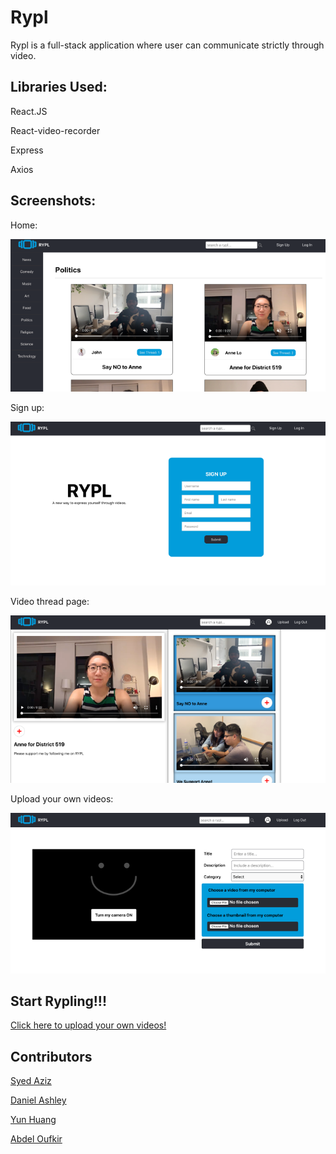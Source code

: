 # Rypl

Rypl is a full-stack application where user can communicate strictly through video.

## Libraries Used:

React.JS

React-video-recorder

Express

Axios

## Screenshots:

Home:

![Search](./src/images/search.png)

Sign up:

![SignUp](./src/images/signup.png)

Video thread page:

![Thread](./src/images/thread.png)

Upload your own videos:

![Upload](./src/images/upload.png)

## Start Rypling!!!

[Click here to upload your own videos!](https://rypl-acf62.web.app/#/)

## Contributors

[Syed Aziz](https://github.com/syedaziz27)

[Daniel Ashley](https://github.com/DanielEduardoAshley)

[Yun Huang](https://github.com/chuyunhuang)

[Abdel Oufkir](https://github.com/AbdelOufkir1)
